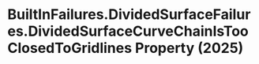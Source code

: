 # BuiltInFailures.DividedSurfaceFailures.DividedSurfaceCurveChainIsTooClosedToGridlines Property (2025)

﻿
